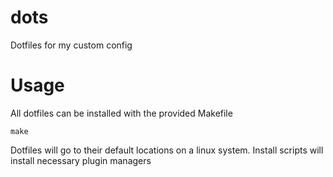 # dots
Dotfiles for my custom config

# Usage
All dotfiles can be installed with the provided Makefile

`make`

Dotfiles will go to their default locations on a linux system.
Install scripts will install necessary plugin managers

